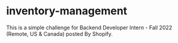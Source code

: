 # inventory-management
This is a simple challenge for Backend Developer Intern - Fall 2022 (Remote, US &amp; Canada) posted By Shopify.
